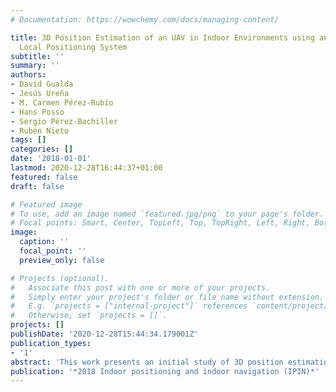 ```yaml
---
# Documentation: https://wowchemy.com/docs/managing-content/

title: 3D Position Estimation of an UAV in Indoor Environments using an Ultrasonic
  Local Positioning System
subtitle: ''
summary: ''
authors:
- David Gualda
- Jesús Ureña
- M. Carmen Pérez-Rubio
- Hans Posso
- Sergio Pérez-Bachiller
- Rubén Nieto
tags: []
categories: []
date: '2018-01-01'
lastmod: 2020-12-28T16:44:37+01:00
featured: false
draft: false

# Featured image
# To use, add an image named `featured.jpg/png` to your page's folder.
# Focal points: Smart, Center, TopLeft, Top, TopRight, Left, Right, BottomLeft, Bottom, BottomRight.
image:
  caption: ''
  focal_point: ''
  preview_only: false

# Projects (optional).
#   Associate this post with one or more of your projects.
#   Simply enter your project's folder or file name without extension.
#   E.g. `projects = ["internal-project"]` references `content/project/deep-learning/index.md`.
#   Otherwise, set `projects = []`.
projects: []
publishDate: '2020-12-28T15:44:34.179001Z'
publication_types:
- '1'
abstract: 'This work presents an initial study of 3D position estimation of an Unmanned Aircraft Vehicle (UAV) in indoor environments using an Ultrasonic Local Positioning System (ULPS) placed on the ceiling and composed of five emitters. The objective of this preliminary study is to determine the performance related to the estimation of the 3D position for different heights of the receiver location over the drone, since the turbulences and the acoustic noise generated by the propellers can degrade the quality of the received signal when the receiver is nearest to the drone surface. In the experiments, the UAV is stable at the initial take-off altitude to determine in a post-processing stage the dispersion related to the 3D position estimation of the drone for different heights of the receiver location. This study is presented as a base for future experiments in position and trajectory estimations of UAVs for indoor environments where there are several ULPSs installed along the localization area. At the end, the results obtained in this study allow selecting a suitable height of the receiver location that satisfies a trade-off between its position and the performance of the estimations.'
publication: '*2018 Indoor positioning and indoor navigation (IPIN)*'
---
```

